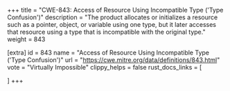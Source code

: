 +++
title = "CWE-843: Access of Resource Using Incompatible Type ('Type Confusion')"
description	= "The product allocates or initializes a resource such as a pointer, object, or variable using one type, but it later accesses that resource using a type that is incompatible with the original type."
weight = 843

[extra]
id = 843
name = "Access of Resource Using Incompatible Type ('Type Confusion')"
url = "https://cwe.mitre.org/data/definitions/843.html"
vote = "Virtually Impossible"
clippy_helps = false
rust_docs_links = [
	
]
+++

